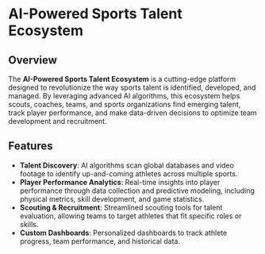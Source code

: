 # AI-Powered Sports Talent Ecosystem

## Overview
The **AI-Powered Sports Talent Ecosystem** is a cutting-edge platform designed to revolutionize the way sports talent is identified, developed, and managed. By leveraging advanced AI algorithms, this ecosystem helps scouts, coaches, teams, and sports organizations find emerging talent, track player performance, and make data-driven decisions to optimize team development and recruitment.

## Features
- **Talent Discovery**: AI algorithms scan global databases and video footage to identify up-and-coming athletes across multiple sports.
- **Player Performance Analytics**: Real-time insights into player performance through data collection and predictive modeling, including physical metrics, skill development, and game statistics.
- **Scouting & Recruitment**: Streamlined scouting tools for talent evaluation, allowing teams to target athletes that fit specific roles or skills.
- **Custom Dashboards**: Personalized dashboards to track athlete progress, team performance, and historical data.
